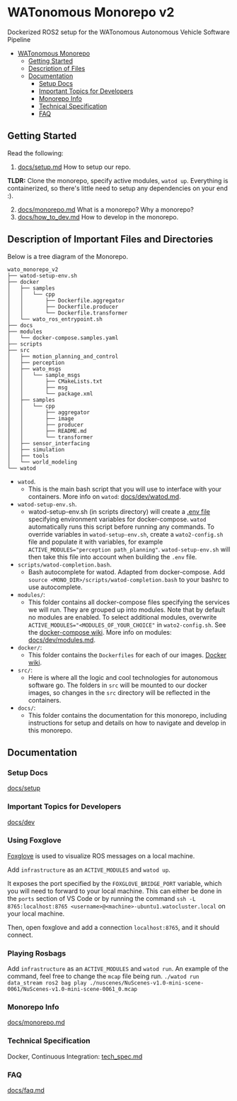 # WATonomous Monorepo v2

Dockerized ROS2 setup for the WATonomous Autonomous Vehicle Software Pipeline

- [WATonomous Monorepo](#watonomous-monorepo)
  - [Getting Started](#getting-started)
  - [Description of Files](#description-of-files)
  - [Documentation](#documentation)
    - [Setup Docs](#setup-docs)
    - [Important Topics for Developers](#important-topics-for-developers)
    - [Monorepo Info](#monorepo-info)
    - [Technical Specification](#technical-specification)
    - [FAQ](#faq)

## Getting Started
Read the following:
1. [docs/setup.md](docs/setup/setup.md) How to setup our repo.

**TLDR:** Clone the monorepo, specify active modules, `watod up`. Everything is containerized, so there's little need to setup any dependencies on your end :).

2. [docs/monorepo.md](docs/monorepo.md) What is a monorepo? Why a monorepo?
3. [docs/how_to_dev.md](docs/dev/how_to_dev.md) How to develop in the monorepo.

## Description of Important Files and Directories

Below is a tree diagram of the Monorepo.

```
wato_monorepo_v2
├── watod-setup-env.sh
├── docker
│   ├── samples
│   │   └── cpp
│   │       ├── Dockerfile.aggregator
│   │       ├── Dockerfile.producer
│   │       └── Dockerfile.transformer
│   └── wato_ros_entrypoint.sh
├── docs
├── modules
│   └── docker-compose.samples.yaml
├── scripts
├── src
│   ├── motion_planning_and_control
│   ├── perception
│   ├── wato_msgs
│   │   └── sample_msgs
│   │       ├── CMakeLists.txt
│   │       ├── msg
│   │       └── package.xml
│   ├── samples
│   │   └── cpp
│   │       ├── aggregator
│   │       ├── image
│   │       ├── producer
│   │       ├── README.md
│   │       └── transformer
│   ├── sensor_interfacing
│   ├── simulation
│   ├── tools
│   └── world_modeling
└── watod
```


- `watod`.
  - This is the main bash script that you will use to interface with your containers. More info on `watod`: [docs/dev/watod.md](docs/dev/watod.md).
- `watod-setup-env.sh`.
  - watod-setup-env.sh (in scripts directory) will create a [.env file](https://docs.docker.com/compose/env-file/) specifying environment variables for docker-compose. `watod` automatically runs this script before running any commands. To override variables in `watod-setup-env.sh`, create a `wato2-config.sh` file and populate it with variables, for example `ACTIVE_MODULES="perception path_planning"`. `watod-setup-env.sh` will then take this file into account when building the `.env` file.
- `scripts/watod-completion.bash`.
  - Bash autocomplete for watod. Adapted from docker-compose. Add `source <MONO_DIR>/scripts/watod-completion.bash` to your bashrc to use autocomplete.
- `modules/`:
  - This folder contains all docker-compose files specifying the services we will run. They are grouped up into modules. Note that by default no modules are enabled. To select additional modules, overwrite `ACTIVE_MODULES="<MODULES_OF_YOUR_CHOICE"` in `wato2-config.sh`. See the [docker-compose wiki](https://docs.docker.com/compose/extends/). More info on modules: [docs/dev/modules.md](docs/dev/modules.md).
- `docker/`:
  - This folder contains the `Dockerfiles` for each of our images. [Docker wiki](https://docs.docker.com/engine/reference/builder/).
- `src/`:
  - Here is where all the logic and cool technologies for autonomous software go. The folders in `src` will be mounted to our docker images, so changes in the `src` directory will be reflected in the containers.
- `docs/`:
  - This folder contains the documentation for this monorepo, including instructions for setup and details on how to navigate and develop in this monorepo.

## Documentation

### Setup Docs
[docs/setup](docs/setup)

### Important Topics for Developers
[docs/dev](docs/dev)

### Using Foxglove
[Foxglove](https://foxglove.dev/) is used to visualize ROS messages on a local machine.

Add `infrastructure` as an `ACTIVE_MODULES` and `watod up`.

It exposes the port specified by the `FOXGLOVE_BRIDGE_PORT` variable, which you will need to forward to your local machine. This can either be done in the `ports` section of VS Code or by running the command `ssh -L 8765:localhost:8765 <username>@<machine>-ubuntu1.watocluster.local` on your local machine.

Then, open foxglove and add a connection `localhost:8765`, and it should connect.

### Playing Rosbags
Add `infrastructure` as an `ACTIVE_MODULES` and `watod run`.
An example of the command, feel free to change the `mcap` file being run.
`./watod run data_stream ros2 bag play ./nuscenes/NuScenes-v1.0-mini-scene-0061/NuScenes-v1.0-mini-scene-0061_0.mcap`

### Monorepo Info
[docs/monorepo.md](docs/monorepo.md)

### Technical Specification
Docker, Continuous Integration: [tech_spec.md](docs/tech_spec.md)

### FAQ
[docs/faq.md](docs/faq.md)
